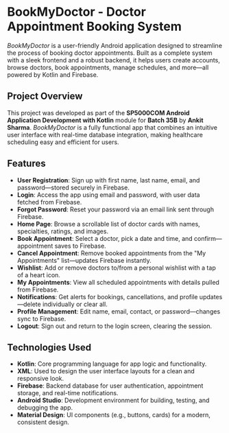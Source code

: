 # **BookMyDoctor - Doctor Appointment Booking System**

*BookMyDoctor* is a user-friendly Android application designed to streamline the process of booking doctor appointments. Built as a complete system with a sleek frontend and a robust backend, it helps users create accounts, browse doctors, book appointments, manage schedules, and more—all powered by Kotlin and Firebase.

## **Project Overview**

This project was developed as part of the **SP5000COM Android Application Development with Kotlin** module for **Batch 35B** by **Ankit Sharma**. *BookMyDoctor* is a fully functional app that combines an intuitive user interface with real-time database integration, making healthcare scheduling easy and efficient for users.

## **Features**

- **User Registration**: Sign up with first name, last name, email, and password—stored securely in Firebase.
- **Login**: Access the app using email and password, with user data fetched from Firebase.
- **Forgot Password**: Reset your password via an email link sent through Firebase.
- **Home Page**: Browse a scrollable list of doctor cards with names, specialties, ratings, and images.
- **Book Appointment**: Select a doctor, pick a date and time, and confirm—appointment saves to Firebase.
- **Cancel Appointment**: Remove booked appointments from the "My Appointments" list—updates Firebase instantly.
- **Wishlist**: Add or remove doctors to/from a personal wishlist with a tap of a heart icon.
- **My Appointments**: View all scheduled appointments with details pulled from Firebase.
- **Notifications**: Get alerts for bookings, cancellations, and profile updates—delete individually or clear all.
- **Profile Management**: Edit name, email, contact, or password—changes sync to Firebase.
- **Logout**: Sign out and return to the login screen, clearing the session.

## **Technologies Used**

- **Kotlin**: Core programming language for app logic and functionality.
- **XML**: Used to design the user interface layouts for a clean and responsive look.
- **Firebase**: Backend database for user authentication, appointment storage, and real-time notifications.
- **Android Studio**: Development environment for building, testing, and debugging the app.
- **Material Design**: UI components (e.g., buttons, cards) for a modern, consistent design.
